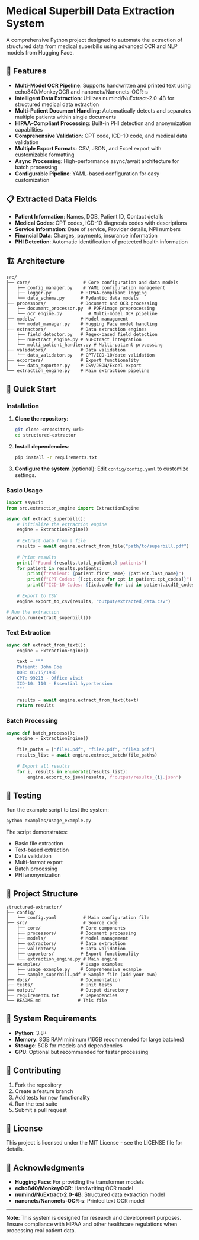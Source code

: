 # Medical Superbill Data Extraction System

A comprehensive Python project designed to automate the extraction of structured data from medical superbills using advanced OCR and NLP models from Hugging Face.

## 🚀 Features

- **Multi-Model OCR Pipeline**: Supports handwritten and printed text using echo840/MonkeyOCR and nanonets/Nanonets-OCR-s
- **Intelligent Data Extraction**: Utilizes numind/NuExtract-2.0-4B for structured medical data extraction
- **Multi-Patient Document Handling**: Automatically detects and separates multiple patients within single documents
- **HIPAA-Compliant Processing**: Built-in PHI detection and anonymization capabilities
- **Comprehensive Validation**: CPT code, ICD-10 code, and medical data validation
- **Multiple Export Formats**: CSV, JSON, and Excel export with customizable formatting
- **Async Processing**: High-performance async/await architecture for batch processing
- **Configurable Pipeline**: YAML-based configuration for easy customization

## 📋 Extracted Data Fields

- **Patient Information**: Names, DOB, Patient ID, Contact details
- **Medical Codes**: CPT codes, ICD-10 diagnosis codes with descriptions
- **Service Information**: Date of service, Provider details, NPI numbers
- **Financial Data**: Charges, payments, insurance information
- **PHI Detection**: Automatic identification of protected health information

## 🏗️ Architecture

```
src/
├── core/                    # Core configuration and data models
│   ├── config_manager.py    # YAML configuration management
│   ├── logger.py           # HIPAA-compliant logging
│   └── data_schema.py      # Pydantic data models
├── processors/             # Document and OCR processing
│   ├── document_processor.py  # PDF/image preprocessing
│   └── ocr_engine.py          # Multi-model OCR pipeline
├── models/                 # Model management
│   └── model_manager.py    # Hugging Face model handling
├── extractors/             # Data extraction engines
│   ├── field_detector.py   # Regex-based field detection
│   ├── nuextract_engine.py # NuExtract integration
│   └── multi_patient_handler.py # Multi-patient processing
├── validators/             # Data validation
│   └── data_validator.py   # CPT/ICD-10/date validation
├── exporters/              # Export functionality
│   └── data_exporter.py    # CSV/JSON/Excel export
└── extraction_engine.py    # Main extraction pipeline
```

## 🚀 Quick Start

### Installation

1. **Clone the repository**:
   ```bash
   git clone <repository-url>
   cd structured-extractor
   ```

2. **Install dependencies**:
   ```bash
   pip install -r requirements.txt
   ```

3. **Configure the system** (optional):
   Edit `config/config.yaml` to customize settings.

### Basic Usage

```python
import asyncio
from src.extraction_engine import ExtractionEngine

async def extract_superbill():
    # Initialize the extraction engine
    engine = ExtractionEngine()
    
    # Extract data from a file
    results = await engine.extract_from_file("path/to/superbill.pdf")
    
    # Print results
    print(f"Found {results.total_patients} patients")
    for patient in results.patients:
        print(f"Patient: {patient.first_name} {patient.last_name}")
        print(f"CPT Codes: {[cpt.code for cpt in patient.cpt_codes]}")
        print(f"ICD-10 Codes: {[icd.code for icd in patient.icd10_codes]}")
    
    # Export to CSV
    engine.export_to_csv(results, "output/extracted_data.csv")

# Run the extraction
asyncio.run(extract_superbill())
```

### Text Extraction

```python
async def extract_from_text():
    engine = ExtractionEngine()
    
    text = """
    Patient: John Doe
    DOB: 01/15/1980
    CPT: 99213 - Office visit
    ICD-10: I10 - Essential hypertension
    """
    
    results = await engine.extract_from_text(text)
    return results
```

### Batch Processing

```python
async def batch_process():
    engine = ExtractionEngine()
    
    file_paths = ["file1.pdf", "file2.pdf", "file3.pdf"]
    results_list = await engine.extract_batch(file_paths)
    
    # Export all results
    for i, results in enumerate(results_list):
        engine.export_to_json(results, f"output/results_{i}.json")
```

## 🧪 Testing

Run the example script to test the system:

```bash
python examples/usage_example.py
```

The script demonstrates:
- Basic file extraction
- Text-based extraction
- Data validation
- Multi-format export
- Batch processing
- PHI anonymization

## 📁 Project Structure

```
structured-extractor/
├── config/
│   └── config.yaml          # Main configuration file
├── src/                     # Source code
│   ├── core/               # Core components
│   ├── processors/         # Document processing
│   ├── models/             # Model management
│   ├── extractors/         # Data extraction
│   ├── validators/         # Data validation
│   ├── exporters/          # Export functionality
│   └── extraction_engine.py # Main engine
├── examples/               # Usage examples
│   ├── usage_example.py    # Comprehensive example
│   └── sample_superbill.pdf # Sample file (add your own)
├── docs/                   # Documentation
├── tests/                  # Unit tests
├── output/                 # Output directory
├── requirements.txt        # Dependencies
└── README.md              # This file
```

## 🔧 System Requirements

- **Python**: 3.8+
- **Memory**: 8GB RAM minimum (16GB recommended for large batches)
- **Storage**: 5GB for models and dependencies
- **GPU**: Optional but recommended for faster processing

## 🤝 Contributing

1. Fork the repository
2. Create a feature branch
3. Add tests for new functionality
4. Run the test suite
5. Submit a pull request

## 📄 License

This project is licensed under the MIT License - see the LICENSE file for details.

## 🙏 Acknowledgments

- **Hugging Face**: For providing the transformer models
- **echo840/MonkeyOCR**: Handwriting OCR model
- **numind/NuExtract-2.0-4B**: Structured data extraction model
- **nanonets/Nanonets-OCR-s**: Printed text OCR model

---

**Note**: This system is designed for research and development purposes. Ensure compliance with HIPAA and other healthcare regulations when processing real patient data.
